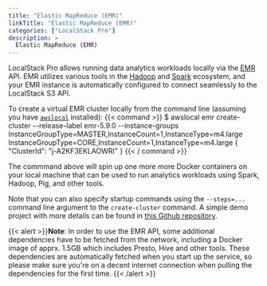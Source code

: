 ```yaml
---
title: "Elastic MapReduce (EMR)"
linkTitle: "Elastic MapReduce (EMR)"
categories: ["LocalStack Pro"]
description: >
  Elastic MapReduce (EMR)
---
```


LocalStack Pro allows running data analytics workloads locally via the [EMR](https://aws.amazon.com/emr) API. EMR utilizes various tools in the [Hadoop](https://hadoop.apache.org/) and [Spark](https://spark.apache.org) ecosystem, and your EMR instance is automatically configured to connect seamlessly to the LocalStack S3 API.

To create a virtual EMR cluster locally from the command line (assuming you have [`awslocal`](https://github.com/localstack/awscli-local) installed):
{{< command >}}
$ awslocal emr create-cluster --release-label emr-5.9.0 --instance-groups InstanceGroupType=MASTER,InstanceCount=1,InstanceType=m4.large InstanceGroupType=CORE,InstanceCount=1,InstanceType=m4.large
{
    "ClusterId": "j-A2KF3EKLAOWRI"
}
{{< / command >}}

The commmand above will spin up one more more Docker containers on your local machine that can be used to run analytics workloads using Spark, Hadoop, Pig, and other tools.

Note that you can also specify startup commands using the `--steps=...` command line argument to the `create-cluster` command. A simple demo project with more details can be found in [this Github repository](https://github.com/localstack/localstack-pro-samples/tree/master/emr-hadoop-spark-jobs).

{{< alert >}}**Note**:
In order to use the EMR API, some additional dependencies have to be fetched from the network, including a Docker image of apprx. 1.5GB which includes Presto, Hive and other tools. These dependencies are automatically fetched when you start up the service, so please make sure you're on a decent internet connection when pulling the dependencies for the first time.
{{< /alert >}}

